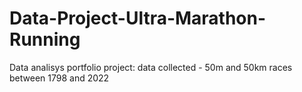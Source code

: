# Data-Project-Ultra-Marathon-Running
Data analisys portfolio project: data collected - 50m and 50km races between 1798 and 2022
